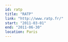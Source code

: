 ```yaml
---
id: ratp
title: "RATP"
link: "http://www.ratp.fr/"
start: "2011-03-01"
end: "2011-06-30"
location: Paris
---
```

